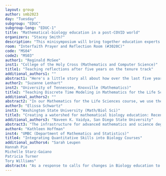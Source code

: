 ```yaml
---
layout: group
author: smb2023
day: "Tuesday"
subgroup: "EDUC"
subgroup-long: "EDUC-1"
title: "Mathematical-biology education in a post-COVID world"
organizers: "Stacey Smith?"
description: "This minisymposium will bring together education experts to examine up-to-the-minute problems that showcase the usefulness and applicability of mathematical biology in education in a post-COVID world. Now that online and hybrid teaching are tools that can be easily integrated, how has the classroom changed? What are the challenges in teaching a cohort that is effectively missing high-school education? The audience is the mathematical biologist with an interest in education. This includes students, postdocs and professors, mathematicians interested in seeing biological applications and biologists who wish to see how mathematics can be used in teaching."
room: "Interfaith Prayer and Reflection Room (#3020C)"
code: "MS04"
code2: "MS03"
author1: "Reginald McGee"
inst1: "College of the Holy Cross (Mathematics and Computer Science)"
title1: "Teaching reflections after five years on the tenure track"
additional_authors1: ""
abstract1: "Here's a little story all about how over the last five years my teaching got flipped-turned upside down. This talk is a sequel to my 2019 talk on reflections from my first year teaching full-time at a private liberal arts college. We will discuss some ongoing explorations into shifting course values towards intangibles like creativity and numeracy; innovations and desperations catalyzed by a once-a-century pandemic; attempts at injecting computation, biology, and other applications into a traditional math curriculum; and strategies for those who might be considering or are entering teaching at a liberal arts environment."
author2: "Suzanne Lenhart"
inst2: "University of Tennessee, Knoxville (Mathematics)"
title2: "Teaching Discrete Time Modeling in Mathematics for the Life Sciences course"
additional_authors2: ""
abstract2: "In our Mathematics for the Life Sciences course, we use the Rule of Five for different learning styles to meet needs of diverse students: Symbolically, Graphically, Numerically, Verbally, Data-driven. The concepts and skills in our course help students to appreciate the components of the modeling process, including assessing hypotheses based on data, formulating a mathematical description of a system based on assumptions, and by analyzing the resulting model. We begin our course with discrete mathematics involving analyzing data and discrete time modeling, instead of starting with calculus. We have incorporated MATLAB to introduce basic computer coding and the concepts of algorithms that are applied throughout computational methods in science. Some adaptations have been made to adjust to students in post-covid times. We have also developed an assessment tool to begin to evaluate the impact of biological examples on mathematics comprehension in courses for life sciences majors."
author3: "Elissa Schwartz"
inst3: "Washington State University (Math/Biol Sci)"
title3: "Creating a watershed for mathematical biology education: Recent outreach in Nepal"
additional_authors3: "Naveen K. Vaidya, San Diego State University"
abstract3: "The infrastructure for advanced mathematics and science degrees in Nepal is in its infancy and connections with research groups outside the country are minimal. To address disparities in educational opportunities, recent efforts have been made to develop programs on science, mathematics, and specifically, mathematical biology in Kathmandu. These include short courses, summer schools, workshops, and the formation of working groups that focus on research in mathematical epidemiology, infectious disease dynamics, and immunological modeling. Currently, these outreach efforts are establishing international collaborations as well as creating paths for professional development in mathematical biology in Nepal. Future goals aim to extend these efforts to set up mentorships and support higher education of women and other historically underserved populations."
author4: "Kathleen Hoffman"
inst4: "UMBC (Department of Mathematics and Statistics)"
title4: "Integrating Quantitative Skills into Biology Courses"
additional_authors4: "Sarah Leupen
Hannah Pie
Michelle Starz-Gaiano
Patricia Turner
Tory Williams"
abstract4: "As a response to calls for changes in Biology education to include more quantitative reasoning skills, teams of instructors from University of Maryland, Baltimore County (UMBC), Howard Community College (HCC), Montgomery College (MC), and Community College of Baltimore County (CCBC) through the National Science Foundation Improving Undergraduate STEM Education (NSF IUSE) project designed novel group work modules for four core Biology courses that incorporate the application of mathematical skills in biological contexts. The modules focus on helping students improve quantitative competencies like demonstrating quantitative numeracy, interpreting data/graphs, demonstrating proficiency in statistical analyses, using mathematical models in biological systems, applying logic to problem solving, and using quantitative language to describe biological phenomena. Each module includes pre- and post-assessment questions to assess student learning gains in the quantitative competencies. Validity, reliability, and learning gains relative to the summative assessment will be presented across modules implemented in cell biology courses over several semesters and institutions, including over 600 students."
---
```

